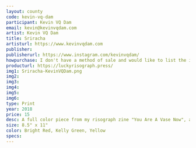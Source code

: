 ```yaml
---
layout: county 
code: kevin-vq-dam
participant: Kevin VQ Dam
email: kevin@kevinvqdam.com
artist: Kevin VQ Dam
title: Sriracha
artisturl: https://www.kevinvqdam.com
publisher: 
publisherurl: https://www.instagram.com/kevinvqdam/
howpurchase: I don't have a method of sale and would like to list the item on lucky risograph/zine hug's website
producturl: https://luckyrisograph.press/
img1: Sriracha-KevinVQDam.png
img2: 
img3: 
img4: 
img5: 
img6: 
type: Print
year: 2018
price: 15
desc: A full color piece from my risograph zine "You Are A Vase Now", a lighthearted reflection on purpose and acceptance.
size: 8.5" x 11"
color: Bright Red, Kelly Green, Yellow
specs: 
---
```

